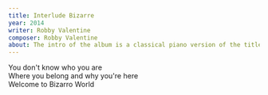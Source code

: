 ```yaml
---
title: Interlude Bizarre
year: 2014
writer: Robby Valentine
composer: Robby Valentine
about: The intro of the album is a classical piano version of the title track,  played in a way like ‘Un sospiro’, a concert etude by Franz Liszt.
---
```


<p>You don't know who you are<br />
Where you belong and why you're here<br />
Welcome to Bizarro World</p>